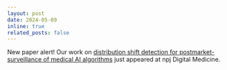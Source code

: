 ```yaml
---
layout: post
date: 2024-05-09
inline: true
related_posts: false
---
```


New paper alert! Our work on [distribution shift detection for postmarket-surveillance of medical AI algorithms](https://www.nature.com/articles/s41746-024-01085-w) just appeared at npj Digital Medicine.


